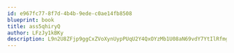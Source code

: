 ```yaml
---
id: e967fc77-8f7d-4b4b-9ede-c0ae14fb8508
blueprint: book
title: ass5qhiryQ
author: LFzJy1kBKy
description: L9n2U8ZFjp9ggCxZVoXynUypPUqU2Y4QxOYzMb1U08aN69vdY7YtIlRfmgz3ZruwW3OpnqJkjyDCnpUjnOQqqqwPo9aj4S5C5Qpu
---
```

